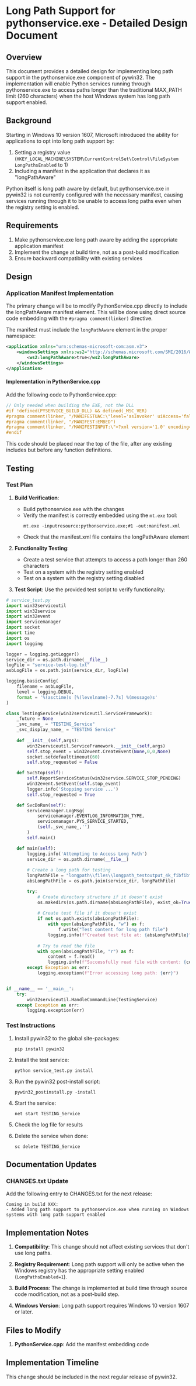 # Long Path Support for pythonservice.exe - Detailed Design Document

## Overview

This document provides a detailed design for implementing long path support in the pythonservice.exe component of pywin32. The implementation will enable Python services running through pythonservice.exe to access paths longer than the traditional MAX_PATH limit (260 characters) when the host Windows system has long path support enabled.

## Background

Starting in Windows 10 version 1607, Microsoft introduced the ability for applications to opt into long path support by:
1. Setting a registry value (`HKEY_LOCAL_MACHINE\SYSTEM\CurrentControlSet\Control\FileSystem LongPathsEnabled` to 1)
2. Including a manifest in the application that declares it as "longPathAware"

Python itself is long path aware by default, but pythonservice.exe in pywin32 is not currently configured with the necessary manifest, causing services running through it to be unable to access long paths even when the registry setting is enabled.

## Requirements

1. Make pythonservice.exe long path aware by adding the appropriate application manifest
2. Implement the change at build time, not as a post-build modification
3. Ensure backward compatibility with existing services

## Design

### Application Manifest Implementation

The primary change will be to modify PythonService.cpp directly to include the longPathAware manifest element. This will be done using direct source code embedding with the `#pragma comment(linker)` directive.

The manifest must include the `longPathAware` element in the proper namespace:

```xml
<application xmlns="urn:schemas-microsoft-com:asm.v3">
    <windowsSettings xmlns:ws2="http://schemas.microsoft.com/SMI/2016/WindowsSettings">
        <ws2:longPathAware>true</ws2:longPathAware>
    </windowsSettings>
</application>
```

#### Implementation in PythonService.cpp

Add the following code to PythonService.cpp:

```cpp
// Only needed when building the EXE, not the DLL
#if !defined(PYSERVICE_BUILD_DLL) && defined(_MSC_VER)
#pragma comment(linker, "/MANIFESTUAC:\"level='asInvoker' uiAccess='false'\"")
#pragma comment(linker, "/MANIFEST:EMBED")
#pragma comment(linker, "/MANIFESTINPUT:\"<?xml version='1.0' encoding='UTF-8' standalone='yes'?><assembly xmlns='urn:schemas-microsoft-com:asm.v1' manifestVersion='1.0'><application xmlns='urn:schemas-microsoft-com:asm.v3'><windowsSettings xmlns:ws2='http://schemas.microsoft.com/SMI/2016/WindowsSettings'><ws2:longPathAware>true</ws2:longPathAware></windowsSettings></application></assembly>\"")
#endif
```

This code should be placed near the top of the file, after any existing includes but before any function definitions.

## Testing

### Test Plan

1. **Build Verification**:
   - Build pythonservice.exe with the changes
   - Verify the manifest is correctly embedded using the `mt.exe` tool:
     ```
     mt.exe -inputresource:pythonservice.exe;#1 -out:manifest.xml
     ```
   - Check that the manifest.xml file contains the longPathAware element

2. **Functionality Testing**:
   - Create a test service that attempts to access a path longer than 260 characters
   - Test on a system with the registry setting enabled
   - Test on a system with the registry setting disabled

3. **Test Script**:
   Use the provided test script to verify functionality:

```python
# service_test.py
import win32serviceutil
import win32service
import win32event
import servicemanager
import socket
import time
import os
import logging

logger = logging.getLogger()
service_dir = os.path.dirname(__file__)
logFile = "service-test-log.txt"
asbLogFile = os.path.join(service_dir, logFile)

logging.basicConfig(
    filename = asbLogFile,
    level = logging.DEBUG, 
    format = '%(asctime)s [%(levelname)-7.7s] %(message)s'
)

class TestingService(win32serviceutil.ServiceFramework):
    _future = None
    _svc_name_ = "TESTING_Service"
    _svc_display_name_ = "TESTING Service"
   
    def __init__(self,args):
        win32serviceutil.ServiceFramework.__init__(self,args)
        self.stop_event = win32event.CreateEvent(None,0,0,None)
        socket.setdefaulttimeout(60)
        self.stop_requested = False

    def SvcStop(self):
        self.ReportServiceStatus(win32service.SERVICE_STOP_PENDING)
        win32event.SetEvent(self.stop_event)
        logger.info('Stopping service ...')
        self.stop_requested = True

    def SvcDoRun(self):
        servicemanager.LogMsg(
            servicemanager.EVENTLOG_INFORMATION_TYPE,
            servicemanager.PYS_SERVICE_STARTED,
            (self._svc_name_,'')
        )
        self.main()

    def main(self):
        logging.info('Attempting to Access Long Path')
        service_dir = os.path.dirname(__file__)
        
        # Create a long path for testing
        longPathFile = "longpath\\files\\longpath_testoutput_4k_fibfibfibfibfibfibfibfibfibfibfibfibfibfibfibfibfibfibfibfibfibfibfibfibfibfibfibfibfibfibfibfibfibfibfibfibfibfibfibfibfibfibfibfibfibfibfibfifibfibbfibfiibfibfibfibfibfibfibfibfibfibfibfibfibfibfibfibfibfibfibbo.exr.f307214C.txt"
        absLongPathFile = os.path.join(service_dir, longPathFile)

        try:
            # Create directory structure if it doesn't exist
            os.makedirs(os.path.dirname(absLongPathFile), exist_ok=True)
            
            # Create test file if it doesn't exist
            if not os.path.exists(absLongPathFile):
                with open(absLongPathFile, "w") as f:
                    f.write("Test content for long path file")
                logging.info(f"Created test file at: {absLongPathFile}")
            
            # Try to read the file
            with open(absLongPathFile, "r") as f:
                content = f.read()
                logging.info(f"Successfully read file with content: {content}")
        except Exception as err:
            logging.exception(f"Error accessing long path: {err}")


if __name__ == '__main__':
    try:
        win32serviceutil.HandleCommandLine(TestingService)
    except Exception as err:
        logging.exception(err)
```

### Test Instructions

1. Install pywin32 to the global site-packages:
   ```
   pip install pywin32
   ```

2. Install the test service:
   ```
   python service_test.py install
   ```

3. Run the pywin32 post-install script:
   ```
   pywin32_postinstall.py -install
   ```

4. Start the service:
   ```
   net start TESTING_Service
   ```

5. Check the log file for results

6. Delete the service when done:
   ```
   sc delete TESTING_Service
   ```

## Documentation Updates

### CHANGES.txt Update

Add the following entry to CHANGES.txt for the next release:

```
Coming in build XXX:
- Added long path support to pythonservice.exe when running on Windows systems with long path support enabled
```

## Implementation Notes

1. **Compatibility**: This change should not affect existing services that don't use long paths.

2. **Registry Requirement**: Long path support will only be active when the Windows registry has the appropriate setting enabled (`LongPathsEnabled=1`).

3. **Build Process**: The change is implemented at build time through source code modification, not as a post-build step.

4. **Windows Version**: Long path support requires Windows 10 version 1607 or later.

## Files to Modify

1. **PythonService.cpp**: Add the manifest embedding code

## Implementation Timeline

This change should be included in the next regular release of pywin32.
